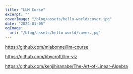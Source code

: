 ```yaml
---
title: "LLM Corse"
excerpt: ""
coverImage: "/blog/assets/hello-world/cover.jpg"
date: "2024-01-05"
ogImage:
  url: "/blog/assets/hello-world/cover.jpg"
---
```


https://github.com/mlabonne/llm-course

https://github.com/bbycroft/llm-viz

https://github.com/kenjihiranabe/The-Art-of-Linear-Algebra


